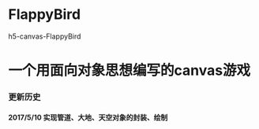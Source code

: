 # FlappyBird
h5-canvas-FlappyBird
# 一个用面向对象思想编写的canvas游戏
### 更新历史
#### 2017/5/10 实现管道、大地、天空对象的封装、绘制
